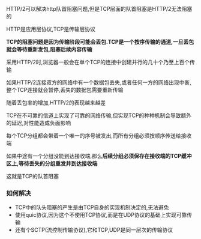 HTTP/2可以解决http队首阻塞问题,但是TCP层面的队首阻塞是HTTP/2无法阻塞的

HTTP是应用层协议,TCP是传输层协议

**TCP的阻塞问题是因为传输阶段可能会丢包.TCP是一个按序传输的通道,一旦丢包就会等待重新发包,阻塞后续内容传输**

采用HTTP/2时,浏览器一般会在单个TCP的连接中创建并行的几十个乃至上百个传输

如果HTTP/2连接双方的网络中有一个数据包丢失,或者任何一方的网络出现中断,整个TCP连接就会暂停,丢失的数据包需要重新传输

随着丢包率的增加,HTTP/2的表现越来越差

TCP在不可靠的信道上实现了可靠的网络传输,但实现TCP的种种机制会导致额外的延迟,对性能造成负面影响

每个TCP分组都会带着一个唯一的序号被发出,而所有分组必须按顺序传送给接收端

如果中途有一个分组没能到达接收端,那么**后续分组必须保存在接收端的TCP缓冲区上,等待丢失的分组重发并到达接收端**

这就是TCP的队首阻塞

### 如何解决

- TCP中的队头阻塞的产生是由TCP自身的实现机制决定的,无法避免
- 使用quic协议,因为这个不使用TCP协议,而是在UDP协议的基础上实现可靠传输
- 还有个SCTP(流控制传输协议),它和TCP,UDP是同一层次的传输协议